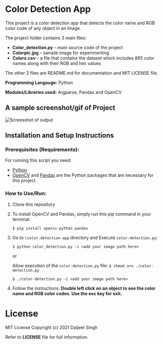 # Color Detection App

This project is a color detection app that detects the color name and RGB color code of any object in an image. 

The project folder contains 3 main files:
- **Color_detection.py** – main source code of the project
- **Colorpic.jpg** – sample image for experimenting
- **Colors.csv** – a file that contains the dataset which includes 865 color names along with their RGB and hex values

The other 2 files are README.md for documentation and MIT LICENSE file.

**Programming Langauge:** Python

**Modules/Libraries used:** Argparse, Pandas and OpenCV

## A sample screenshot/gif of Project

![Screesshot of output](https://github.com/Dev-Daljeet/Screenshots/blob/master/color-detection-app/default.gif?raw=true)

## Installation and Setup Instructions

### Prerequisites (Requirements):

For running this script you need:

- [Python](https://www.python.org/downloads/)
- [OpenCV](https://pypi.org/project/opencv-python/) and [Pandas](https://pandas.pydata.org) are the Python packages that are necessary for this project

### How to Use/Run:
1. Clone this repository

2. To install OpenCV and Pandas, simply run this pip command in your terminal:
   ````
   $ pip install opencv-python pandas
   ````

2. Go to `\color-detection-app` directory and Execute `color-detection.py`: 
    ```
    $ python color_detection.py -i <add your image path here>
    ```
    
    or
    
     Allow execution of the `color-detection.py` file: `$ chmod a+x ./color-detection.py`
    
    ```
    $ ./color-detection.py -i <add your image path here>
    ```
    
4. Follow the instructions. **Double left click on an object to see the color name and RGB color codes. Use the esc key for exit.**

# License
MIT License
Copyright (c) 2021 Daljeet Singh

Refer to **LICENSE** file for full information.
